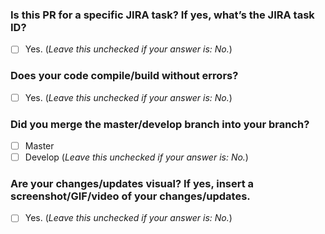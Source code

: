 ### Is this PR for a specific JIRA task? If yes, what’s the JIRA task ID?
- [ ] Yes. (*Leave this unchecked if your answer is: No.*)
<!--- Provide the exact ID of your task here (e.g., "SC-50"). -->

### Does your code compile/build without errors?
- [ ] Yes. (*Leave this unchecked if your answer is: No.*)

### Did you merge the master/develop branch into your branch?
- [ ] Master
- [ ] Develop
(*Leave this unchecked if your answer is: No.*)

### Are your changes/updates visual? If yes, insert a screenshot/GIF/video of your changes/updates.
- [ ] Yes. (*Leave this unchecked if your answer is: No.*)
<!--- Insert a screenshot/GIF/video of your changes/updates here. -->
